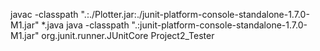 javac -classpath ".:./Plotter.jar:./junit-platform-console-standalone-1.7.0-M1.jar" *.java
java -classpath ".:junit-platform-console-standalone-1.7.0-M1.jar" org.junit.runner.JUnitCore Project2_Tester